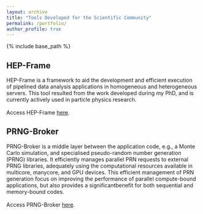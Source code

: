 ```yaml
---
layout: archive
title: "Tools Developed for the Scientific Community"
permalink: /portfolio/
author_profile: true
---
```


{% include base_path %}

## HEP-Frame

HEP-Frame is a framework to aid the development and efficient execution of pipelined data analysis applications in homogeneous and heterogeneous servers. This tool resulted from the work developed during my PhD, and is currently actively used in particle physics research. <br />
 <br />
Access HEP-Frame [here](https://bitbucket.org/ampereira/hep-frame/wiki/Home).

## PRNG-Broker

PRNG-Broker is a middle layer between the application code, e.g., a Monte Carlo simulation, and specialised pseudo-random number generation (PRNG) libraries. It efficiently manages parallel PRN requests to external PRNG libraries, adequately using the computational resources available in multicore, manycore, and GPU devices. This efficient management of PRN generation focus on improving the performance of parallel compute-bound applications, but also provides a significantbenefit for both sequential and memory-bound codes. <br />
 <br />
Access PRNG-Broker [here](https://github.com/prng-broker/prng-broker/wiki/PRNG-Broker).
